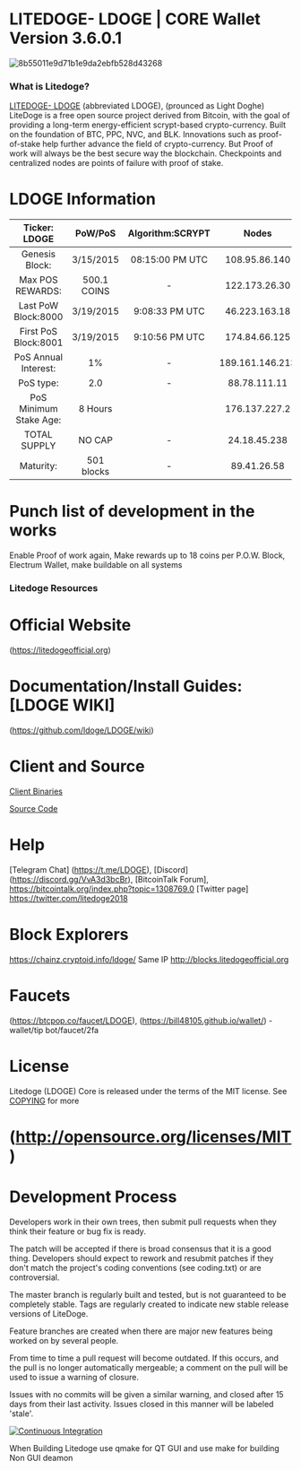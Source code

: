 # LITEDOGE- LDOGE | CORE Wallet Version 3.6.0.1 
![8b55011e9d71b1e9da2ebfb528d43268](https://github.com/ldoge/LDOGE/blob/master/src/qt/res/icons/litedogecoin-128.png) 
### What is Litedoge?
[LITEDOGE- LDOGE](https://litedogeofficial.org) (abbreviated LDOGE), (prounced as Light Doghe) LiteDoge is a free open source project derived from Bitcoin, with
the goal of providing a long-term energy-efficient scrypt-based crypto-currency.
Built on the foundation of BTC, PPC, NVC, and BLK. Innovations such as proof-of-stake help further advance the field of crypto-currency. But Proof of work will always be the best secure way the blockchain. Checkpoints and centralized nodes are points of failure with proof of stake.

LDOGE Information
====================
 Ticker: LDOGE          | PoW/PoS         | Algorithm:SCRYPT    |     Nodes         |     Ports
:----------------------:|:---------------:|:----------------:|:-----------------:|:-------------:
 Genesis Block:         | 3/15/2015       | 08:15:00 PM UTC  |  108.95.86.140    |     MAINNET 
 Max POS REWARDS:       | 500.1 COINS     | -                |  122.173.26.30    |     PORT 17014
 Last PoW Block:8000    | 3/19/2015       |  9:08:33 PM UTC  |  46.223.163.18    |     RCP  17015
 First PoS Block:8001   | 3/19/2015       | 9:10:56  PM UTC  |  174.84.66.125    |-    
 PoS Annual Interest:   | 1%              | -                |  189.161.146.213  |     TESTNET
 PoS type:              | 2.0             | -                |  88.78.111.11     |     PORT
 PoS Minimum Stake Age: | 8 Hours         |                  |  176.137.227.2    |     RCP
 TOTAL SUPPLY           | NO CAP          | -                |  24.18.45.238     |-
 Maturity:              |501 blocks       | -                |  89.41.26.58      | - 

        
# Punch list of development in the works 

Enable Proof of work again, Make rewards up to 18 coins per P.O.W. Block, Electrum Wallet, make buildable on all systems

### Litedoge Resources

# Official Website
(https://litedogeofficial.org)

# Documentation/Install Guides: [LDOGE WIKI]
(https://github.com/ldoge/LDOGE/wiki)

# Client and Source
[Client Binaries](https://github.com/vashshawn/ldoge/releases)

[Source Code](https://github.com/vashshawn/ldoge)

# Help
[Telegram Chat] (https://t.me/LDOGE),
[Discord] (https://discord.gg/VvA3d3bcBr),
[BitcoinTalk Forum], https://bitcointalk.org/index.php?topic=1308769.0
[Twitter page] https://twitter.com/litedoge2018

# Block Explorers
https://chainz.cryptoid.info/ldoge/
Same IP http://blocks.litedogeofficial.org


# Faucets 
(https://btcpop.co/faucet/LDOGE),
(https://bill48105.github.io/wallet/) -wallet/tip bot/faucet/2fa

# License
Litedoge (LDOGE) Core is released under the terms of the MIT license. See [COPYING](COPYING) for more
# (http://opensource.org/licenses/MIT)

# Development Process 

Developers work in their own trees, then submit pull requests when they think their feature or bug fix is ready.

The patch will be accepted if there is broad consensus that it is a good thing. Developers should expect to rework and resubmit patches if they don't match the project's coding conventions (see coding.txt) or are controversial.

The master branch is regularly built and tested, but is not guaranteed to be completely stable. Tags are regularly created to indicate new stable release versions of LiteDoge.

Feature branches are created when there are major new features being worked on by several people.

From time to time a pull request will become outdated. If this occurs, and the pull is no longer automatically mergeable; a comment on the pull will be used to issue a warning of closure. 

Issues with no commits will be given a similar warning, and closed after 15 days from their last activity. Issues closed in this manner will be labeled 'stale'.


[![Continuous Integration](https://github.com/barrystyle/litedoge/actions/workflows/build.yml/badge.svg?branch=master)](https://github.com/barrystyle/litedoge/workflows/build.yml)

When Building Litedoge use qmake for QT GUI and use make for building Non GUI deamon 
